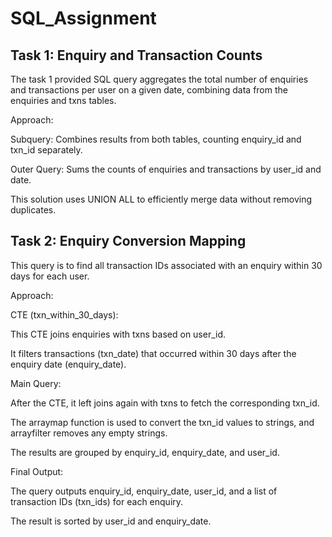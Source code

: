 # SQL_Assignment

## Task 1: Enquiry and Transaction Counts

The task 1 provided SQL query aggregates the total number of enquiries and transactions per user on a given date, 
combining data from the enquiries and txns tables.

Approach:

Subquery: Combines results from both tables, counting enquiry_id and txn_id separately.

Outer Query: Sums the counts of enquiries and transactions by user_id and date.

This solution uses UNION ALL to efficiently merge data without removing duplicates.

## Task 2: Enquiry Conversion Mapping

This query is to find all transaction IDs associated with an enquiry within 30 days for each user.

Approach:

CTE (txn_within_30_days):

This CTE joins enquiries with txns based on user_id.

It filters transactions (txn_date) that occurred within 30 days after the enquiry date (enquiry_date).

Main Query:

After the CTE, it left joins again with txns to fetch the corresponding txn_id.

The arraymap function is used to convert the txn_id values to strings, and arrayfilter removes any empty strings.

The results are grouped by enquiry_id, enquiry_date, and user_id.

Final Output:

The query outputs enquiry_id, enquiry_date, user_id, and a list of transaction IDs (txn_ids) for each enquiry.

The result is sorted by user_id and enquiry_date.

